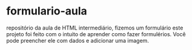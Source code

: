 # formulario-aula
repositório da aula de HTML intermediário, fizemos um formulário 
este projeto foi feito com o intuito de aprender como fazer formulérios.
Você pode preencher ele com dados e adicionar uma imagem.
